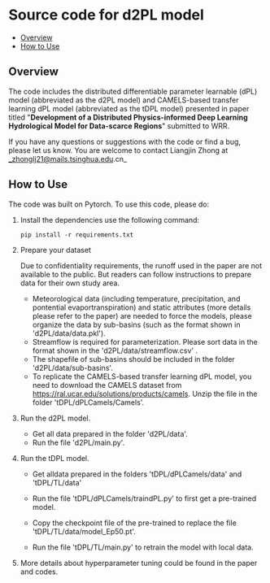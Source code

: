 # Source code for d2PL model

* [Overview](#overview)
* [How to Use](#How-to-Use)

## Overview

The code includes the distributed differentiable parameter learnable (dPL) model (abbreviated as the d2PL model) and CAMELS-based transfer learning dPL model (abbreviated as the tDPL model) presented in paper titled "**Development of a Distributed Physics-informed Deep Learning Hydrological Model for Data-scarce Regions**"  submitted to WRR.

If you have any questions or suggestions with the code or find a bug, please let us know. You are welcome to contact Liangjin Zhong at _zhonglj21@mails.tsinghua.edu.cn_

## How to Use

The code was built on Pytorch. To use this code, please do:

1. Install the dependencies use the following command:

   ```none
   pip install -r requirements.txt
   ```

2. Prepare your dataset 

   Due to confidentiality requirements, the runoff used in the paper are not available to the public. But readers can follow instructions to prepare data for their own study area.

   - Meteorological data (including temperature, precipitation, and pontential evaportranspiration) and static attributes (more details please refer to the paper) are needed to force the models, please organize the data by sub-basins (such as the format shown in 'd2PL/data/data.pkl').
   - Streamflow is required for parameterization. Please sort data in the format shown in the 'd2PL/data/streamflow.csv' .
   - The shapefile of sub-basins should be included in the folder 'd2PL/data/sub-basins'.
   - To replicate the CAMELS-based transfer learning dPL model, you need to download the CAMELS dataset from https://ral.ucar.edu/solutions/products/camels. Unzip the file in the folder 'tDPL/dPLCamels/Camels'. 

3. Run the d2PL model. 

   - Get all data prepared in the folder 'd2PL/data'.
   - Run the file 'd2PL/main.py'.

4. Run the tDPL model.

   - Get alldata prepared in the folders 'tDPL/dPLCamels/data' and 'tDPL/TL/data'

   - Run the file 'tDPL/dPLCamels/traindPL.py' to first get a pre-trained model.

   - Copy the checkpoint file of the  pre-trained to replace the file 'tDPL/TL/data/model_Ep50.pt'.

   - Run the file 'tDPL/TL/main.py' to retrain the model with local data.

5. More details about hyperparameter tuning could be found in the paper and codes.

